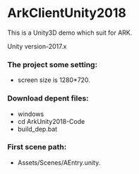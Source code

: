 # ArkClientUnity2018
This is a Unity3D demo which suit for ARK.

Unity version-2017.x


### The project some setting:
- screen size is 1280*720. 


### Download depent files:
- windows
- cd ArkUnity2018-Code
- build_dep.bat

### First scene path:
- Assets/Scenes/AEntry.unity.
